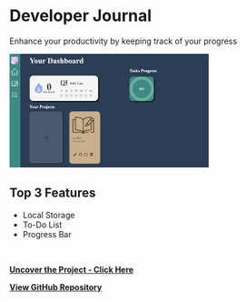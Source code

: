 # Developer Journal
Enhance your productivity by keeping track of your progress
<br>



<img src='devjournal.png' height="200">
<br>

## Top 3 Features

* Local Storage
* To-Do List
* Progress Bar
<br>

**[<i class="fa-solid fa-up-right-from-square"></i> Uncover the Project - Click Here](https://cse110-sp24-group6.github.io/cse110-sp24-group6/source/homepage.html)**

**[<i class="fab fa-github"></i> View GitHub Repository](https://github.com/cse110-sp24-group6/cse110-sp24-group6)**
